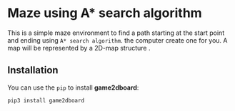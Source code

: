 # Maze using A* search algorithm
This is a simple maze environment to find a path starting at the start point and ending using `A* search algorithm`. 
the computer create one for you.
A map will be represented by a 2D-map structure .

## Installation

You can use the `pip` to install **game2dboard**:

```
pip3 install game2dboard
```

